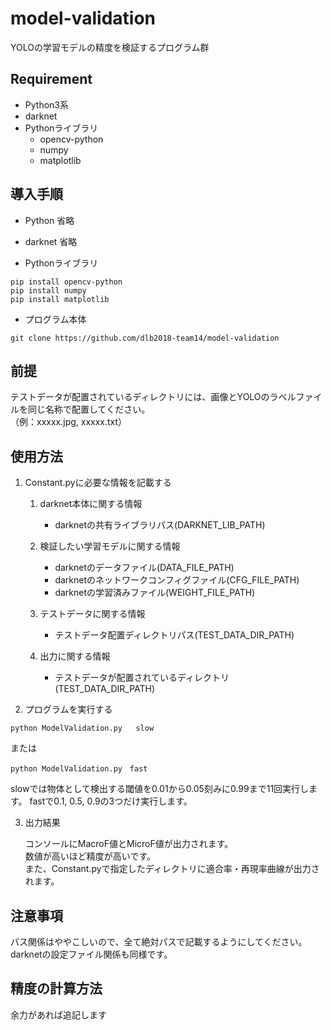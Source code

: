# model-validation
YOLOの学習モデルの精度を検証するプログラム群

## Requirement
- Python3系
- darknet
- Pythonライブラリ
    - opencv-python
    - numpy
    - matplotlib

## 導入手順
- Python
省略

- darknet
省略

- Pythonライブラリ

 ```
 pip install opencv-python
 pip install numpy
 pip install matplotlib
 ```

- プログラム本体   
 ```
git clone https://github.com/dlb2018-team14/model-validation
 ```

## 前提
テストデータが配置されているディレクトリには、画像とYOLOのラベルファイルを同じ名称で配置してください。   
（例：xxxxx.jpg, xxxxx.txt）


## 使用方法
1. Constant.pyに必要な情報を記載する

    1. darknet本体に関する情報
        - darknetの共有ライブラリパス(DARKNET_LIB_PATH)
        
    2. 検証したい学習モデルに関する情報
        - darknetのデータファイル(DATA_FILE_PATH)
        - darknetのネットワークコンフィグファイル(CFG_FILE_PATH)
        - darknetの学習済みファイル(WEIGHT_FILE_PATH)
        
    3. テストデータに関する情報
        - テストデータ配置ディレクトリパス(TEST_DATA_DIR_PATH)
        
    4. 出力に関する情報
        - テストデータが配置されているディレクトリ(TEST_DATA_DIR_PATH)

2. プログラムを実行する

  ```
python ModelValidation.py   slow
  ```   
  または   
  ```
python ModelValidation.py　fast
  ```

slowでは物体として検出する閾値を0.01から0.05刻みに0.99まで11回実行します。
fastで0.1, 0.5, 0.9の3つだけ実行します。

3. 出力結果

    コンソールにMacroF値とMicroF値が出力されます。    
    数値が高いほど精度が高いです。     
    また、Constant.pyで指定したディレクトリに適合率・再現率曲線が出力されます。

## 注意事項
パス関係はややこしいので、全て絶対パスで記載するようにしてください。  
darknetの設定ファイル関係も同様です。

## 精度の計算方法
余力があれば追記します